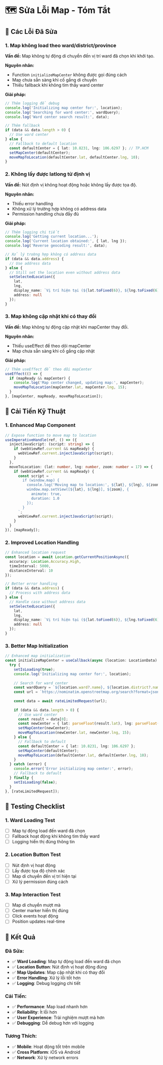 # 🗺️ Sửa Lỗi Map - Tóm Tắt

## 🐛 **Các Lỗi Đã Sửa**

### **1. Map không load theo ward/district/province**
**Vấn đề:** Map không tự động di chuyển đến vị trí ward đã chọn khi khởi tạo.

**Nguyên nhân:**
- Function `initializeMapCenter` không được gọi đúng cách
- Map chưa sẵn sàng khi cố gắng di chuyển
- Thiếu fallback khi không tìm thấy ward center

**Giải pháp:**
```typescript
// Thêm logging để debug
console.log('Initializing map center for:', location);
console.log('Searching for ward center:', wardQuery);
console.log('Ward center search result:', data);

// Thêm fallback
if (data && data.length > 0) {
  // Use ward center
} else {
  // Fallback to default location
  const defaultCenter = { lat: 10.8231, lng: 106.6297 }; // TP.HCM
  setMapCenter(defaultCenter);
  moveMapToLocation(defaultCenter.lat, defaultCenter.lng, 10);
}
```

### **2. Không lấy được latlong từ định vị**
**Vấn đề:** Nút định vị không hoạt động hoặc không lấy được tọa độ.

**Nguyên nhân:**
- Thiếu error handling
- Không xử lý trường hợp không có address data
- Permission handling chưa đầy đủ

**Giải pháp:**
```typescript
// Thêm logging chi tiết
console.log('Getting current location...');
console.log('Current location obtained:', { lat, lng });
console.log('Reverse geocoding result:', data);

// Xử lý trường hợp không có address data
if (data && data.address) {
  // Use address data
} else {
  // Still set the location even without address data
  setSelectedLocation({
    lat,
    lng,
    display_name: `Vị trí hiện tại (${lat.toFixed(6)}, ${lng.toFixed(6)})`,
    address: null
  });
}
```

### **3. Map không cập nhật khi có thay đổi**
**Vấn đề:** Map không tự động cập nhật khi mapCenter thay đổi.

**Nguyên nhân:**
- Thiếu useEffect để theo dõi mapCenter
- Map chưa sẵn sàng khi cố gắng cập nhật

**Giải pháp:**
```typescript
// Thêm useEffect để theo dõi mapCenter
useEffect(() => {
  if (mapReady && mapCenter) {
    console.log('Map center changed, updating map:', mapCenter);
    moveMapToLocation(mapCenter.lat, mapCenter.lng, 15);
  }
}, [mapCenter, mapReady, moveMapToLocation]);
```

## 🔧 **Cải Tiến Kỹ Thuật**

### **1. Enhanced Map Component**
```typescript
// Expose function to move map to location
useImperativeHandle(ref, () => ({
  injectJavaScript: (script: string) => {
    if (webViewRef.current && mapReady) {
      webViewRef.current.injectJavaScript(script);
    }
  },
  moveToLocation: (lat: number, lng: number, zoom: number = 17) => {
    if (webViewRef.current && mapReady) {
      const script = `
        if (window.map) {
          console.log('Moving map to location:', ${lat}, ${lng}, ${zoom});
          window.map.setView([${lat}, ${lng}], ${zoom}, {
            animate: true,
            duration: 1.0
          });
        }
      `;
      webViewRef.current.injectJavaScript(script);
    }
  }
}), [mapReady]);
```

### **2. Improved Location Handling**
```typescript
// Enhanced location request
const location = await Location.getCurrentPositionAsync({
  accuracy: Location.Accuracy.High,
  timeInterval: 5000,
  distanceInterval: 10
});

// Better error handling
if (data && data.address) {
  // Process with address data
} else {
  // Handle case without address data
  setSelectedLocation({
    lat,
    lng,
    display_name: `Vị trí hiện tại (${lat.toFixed(6)}, ${lng.toFixed(6)})`,
    address: null
  });
}
```

### **3. Better Map Initialization**
```typescript
// Enhanced map initialization
const initializeMapCenter = useCallback(async (location: LocationData) => {
  try {
    setIsLoading(true);
    console.log('Initializing map center for:', location);
    
    // Search for ward center
    const wardQuery = `${location.ward?.name}, ${location.district?.name}, ${location.province?.name}`;
    const url = `https://nominatim.openstreetmap.org/search?format=jsonv2&q=${encodeURIComponent(wardQuery)}&countrycodes=vn&limit=1&addressdetails=1`;
    
    const data = await rateLimitedRequest(url);
    
    if (data && data.length > 0) {
      // Use ward center
      const result = data[0];
      const newCenter = { lat: parseFloat(result.lat), lng: parseFloat(result.lon) };
      setMapCenter(newCenter);
      moveMapToLocation(newCenter.lat, newCenter.lng, 15);
    } else {
      // Fallback to default
      const defaultCenter = { lat: 10.8231, lng: 106.6297 };
      setMapCenter(defaultCenter);
      moveMapToLocation(defaultCenter.lat, defaultCenter.lng, 10);
    }
  } catch (error) {
    console.error('Error initializing map center:', error);
    // Fallback to default
  } finally {
    setIsLoading(false);
  }
}, [rateLimitedRequest]);
```

## 📱 **Testing Checklist**

### **1. Ward Loading Test**
- [ ] Map tự động load đến ward đã chọn
- [ ] Fallback hoạt động khi không tìm thấy ward
- [ ] Logging hiển thị đúng thông tin

### **2. Location Button Test**
- [ ] Nút định vị hoạt động
- [ ] Lấy được tọa độ chính xác
- [ ] Map di chuyển đến vị trí hiện tại
- [ ] Xử lý permission đúng cách

### **3. Map Interaction Test**
- [ ] Map di chuyển mượt mà
- [ ] Center marker hiển thị đúng
- [ ] Click events hoạt động
- [ ] Position updates real-time

## 🚀 **Kết Quả**

### **Đã Sửa:**
- ✅ **Ward Loading**: Map tự động load đến ward đã chọn
- ✅ **Location Button**: Nút định vị hoạt động đúng
- ✅ **Map Updates**: Map cập nhật khi có thay đổi
- ✅ **Error Handling**: Xử lý lỗi tốt hơn
- ✅ **Logging**: Debug logging chi tiết

### **Cải Tiến:**
- ✅ **Performance**: Map load nhanh hơn
- ✅ **Reliability**: Ít lỗi hơn
- ✅ **User Experience**: Trải nghiệm mượt mà hơn
- ✅ **Debugging**: Dễ debug hơn với logging

### **Tương Thích:**
- ✅ **Mobile**: Hoạt động tốt trên mobile
- ✅ **Cross Platform**: iOS và Android
- ✅ **Network**: Xử lý network errors





